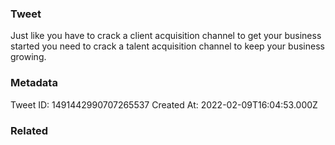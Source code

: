 ### Tweet
Just like you have to crack a client acquisition channel to get your business started you need to crack a talent acquisition channel to keep your business growing.

### Metadata
Tweet ID: 1491442990707265537
Created At: 2022-02-09T16:04:53.000Z

### Related

